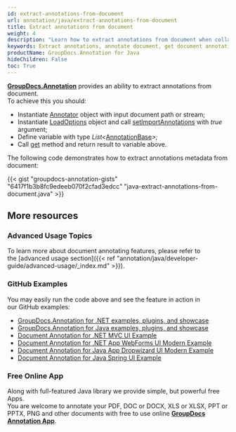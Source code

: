```yaml
---
id: extract-annotations-from-document
url: annotation/java/extract-annotations-from-document
title: Extract annotations from document
weight: 4
description: "Learn how to extract annotations from document when collaborate, edit and annotate documents using GroupDocs.Annotation for Java."
keywords: Extract annotations, annotate document, get document annotations
productName: GroupDocs.Annotation for Java
hideChildren: False
toc: True
---
```


**[GroupDocs.Annotation](https://products.groupdocs.com/annotation/java)** provides an ability to extract annotations from document.  
To achieve this you should:

*   Instantiate [Annotator](https://reference.groupdocs.com/java/annotation/com.groupdocs.annotation/Annotator) object with input document path or stream;
*   Instantiate [LoadOptions](https://reference.groupdocs.com/java/annotation/com.groupdocs.annotation.options/LoadOptions) object and call [setImportAnnotations](https://reference.groupdocs.com/java/annotation/com.groupdocs.annotation.options/LoadOptions#setImportAnnotations(boolean)) with *true* argument;
*   Define variable with type *List<*[AnnotationBase](https://reference.groupdocs.com/java/annotation/com.groupdocs.annotation.models.annotationmodels/AnnotationBase)*\>;*
*   Call [get](https://reference.groupdocs.com/java/annotation/com.groupdocs.annotation/Annotator#get()) method and return result to variable above.

The following code demonstrates how to extract annotations metadata from document:

{{< gist "groupdocs-annotation-gists" "6417f1b3b8fc9edeeb070f2cfad3edcc" "java-extract-annotations-from-document.java" >}}

## More resources
### Advanced Usage Topics
To learn more about document annotating features, please refer to the [advanced usage section]({{< ref "annotation/java/developer-guide/advanced-usage/_index.md" >}}).

### GitHub Examples
You may easily run the code above and see the feature in action in our GitHub examples:

*   [GroupDocs.Annotation for .NET examples, plugins, and showcase](https://github.com/groupdocs-annotation/GroupDocs.Annotation-for-.NET)
*   [GroupDocs.Annotation for Java examples, plugins, and showcase](https://github.com/groupdocs-annotation/GroupDocs.Annotation-for-Java)
*   [Document Annotation for .NET MVC UI Example](https://github.com/groupdocs-annotation/GroupDocs.Annotation-for-.NET-MVC)
*   [Document Annotation for .NET App WebForms UI Modern Example](https://github.com/groupdocs-annotation/GroupDocs.Annotation-for-.NET-WebForms)
*   [Document Annotation for Java App Dropwizard UI Modern Example](https://github.com/groupdocs-annotation/GroupDocs.Annotation-for-Java-Dropwizard)
*   [Document Annotation for Java Spring UI Example](https://github.com/groupdocs-annotation/GroupDocs.Annotation-for-Java-Spring)

### Free Online App
Along with full-featured Java library we provide simple, but powerful free Apps.  
You are welcome to annotate your PDF, DOC or DOCX, XLS or XLSX, PPT or PPTX, PNG and other documents with free to use online **[GroupDocs Annotation App](https://products.groupdocs.app/annotation)**.
